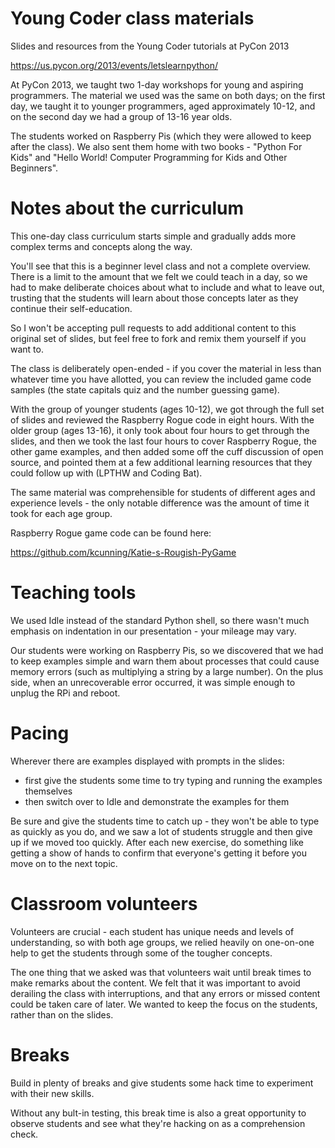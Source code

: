 Young Coder class materials
=====================

Slides and resources from the Young Coder tutorials at PyCon 2013

https://us.pycon.org/2013/events/letslearnpython/

At PyCon 2013, we taught two 1-day workshops for young and aspiring programmers.  The material we used was the same on both days; on the first day, we taught it to younger programmers, aged approximately 10-12, and on the second day we had a group of 13-16 year olds.

The students worked on Raspberry Pis (which they were allowed to keep after the class).  We also sent them home with two books -  "Python For Kids" and "Hello World! Computer Programming for Kids and Other Beginners".

Notes about the curriculum
=======

This one-day class curriculum starts simple and gradually adds more complex terms and concepts along the way.

You'll see that this is a beginner level class and not a complete overview.  There is a limit to the amount that we felt we could teach in a day, so we had to make deliberate choices about what to include and what to leave out, trusting that the students will learn about those concepts later as they continue their self-education.

So I won't be accepting pull requests to add additional content to this original set of slides, but feel free to fork and remix them yourself if you want to.

The class is deliberately open-ended - if you cover the material in less than whatever time you have allotted, you can review the included game code samples (the state capitals quiz and the number guessing game).

With the group of younger students (ages 10-12), we got through the full set of slides and reviewed the Raspberry Rogue code in eight hours.  With the older group (ages 13-16), it only took about four hours to get through the slides, and then we took the last four hours to cover Raspberry Rogue, the other game examples, and then added some off the cuff discussion of open source, and pointed them at a few additional learning resources that they could follow up with (LPTHW and Coding Bat).

The same material was comprehensible for students of different ages and experience levels - the only notable difference was the amount of time it took for each age group.

Raspberry Rogue game code can be found here:

https://github.com/kcunning/Katie-s-Rougish-PyGame


Teaching tools
=======

We used Idle instead of the standard Python shell, so there wasn't much emphasis on indentation in our presentation - your mileage may vary.

Our students were working on Raspberry Pis, so we discovered that we had to keep examples simple and warn them about processes that could cause memory errors (such as multiplying a string by a large number).  On the plus side, when an unrecoverable error occurred, it was simple enough to unplug the RPi and reboot.

Pacing
=======

Wherever there are examples displayed with prompts in the slides:
- first give the students some time to try typing and running the examples themselves
- then switch over to Idle and demonstrate the examples for them

Be sure and give the students time to catch up - they won't be able to type as quickly as you do, and we saw a lot of students struggle and then give up if we moved too quickly.  After each new exercise, do something like getting a show of hands to confirm that everyone's getting it before you move on to the next topic.

Classroom volunteers
=======

Volunteers are crucial - each student has unique needs and levels of understanding, so with both age groups, we relied heavily on one-on-one help to get the students through some of the tougher concepts.

The one thing that we asked was that volunteers wait until break times to make remarks about the content.  We felt that it was important to avoid derailing the class with interruptions, and that any errors or missed content could be taken care of later.  We wanted to keep the focus on the students, rather than on the slides.

Breaks
=======

Build in plenty of breaks and give students some hack time to experiment with their new skills.

Without any bult-in testing, this break time is also a great opportunity to observe students and see what they're hacking on as a comprehension check.


